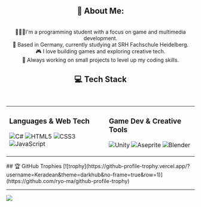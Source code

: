 <div align="center"><h2>💫 About Me:</h2> 
<br>
👨🏻‍💻I'm a programming student with a focus on game and multimedia development. 
<br>📍 Based in Germany, currently studying at SRH Fachschule Heidelberg.
<br>🎮 I love building games and exploring creative tech.
<br>🧪 Always working on small projects to level up my coding skills.
</div>
<div align="center"><h2>💻 Tech Stack</h2>
<br>
<table>
  <tr>
    <td valign="top">
      <h3>Languages & Web Tech</h3>
      <p>
        <img src="https://img.shields.io/badge/c%23-%23239120.svg?style=for-the-badge&logo=csharp&logoColor=white" alt="C#" />
        <img src="https://img.shields.io/badge/html5-%23E34F26.svg?style=for-the-badge&logo=html5&logoColor=white" alt="HTML5" />
        <img src="https://img.shields.io/badge/css3-%231572B6.svg?style=for-the-badge&logo=css3&logoColor=white" alt="CSS3" />
        <img src="https://img.shields.io/badge/javascript-%23323330.svg?style=for-the-badge&logo=javascript&logoColor=%23F7DF1E" alt="JavaScript" />
      </p>
    </td>
    <td valign="top">
      <h3>Game Dev & Creative Tools</h3>
      <p>
        <img src="https://img.shields.io/badge/unity-%23000000.svg?style=for-the-badge&logo=unity&logoColor=white" alt="Unity" />
        <img src="https://img.shields.io/badge/Aseprite-FFFFFF?style=for-the-badge&logo=Aseprite&logoColor=7D929E" alt="Aseprite" />
        <img src="https://img.shields.io/badge/blender-%23F5792A.svg?style=for-the-badge&logo=blender&logoColor=white" alt="Blender" />
      </p>
    </td>
  </tr>
</table>
</div>
## 🏆 GitHub Trophies
[![trophy](https://github-profile-trophy.vercel.app/?username=Keradean&theme=darkhub&no-frame=true&row=1)](https://github.com/ryo-ma/github-profile-trophy)


---
[![](https://visitcount.itsvg.in/api?id=Keradean&icon=0&color=0)](https://visitcount.itsvg.in)

<!-- Proudly created with GPRM ( https://gprm.itsvg.in ) -->

